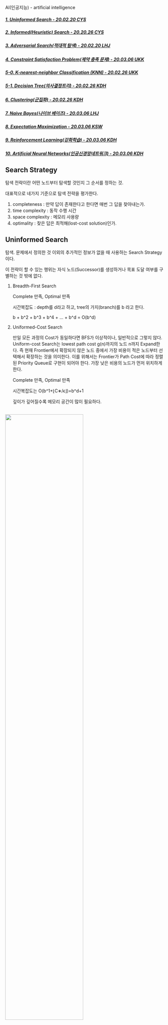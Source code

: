 AI(인공지능) - artificial intelligence

##### [1. Uninformed Search - 20.02.20 CYS](#Uninformed-Search)
##### [2. Informed(Heuristic) Search - 20.20.26 CYS](#Informed-Search)
##### [3. Adversarial Search(적대적 탐색) - 20.02.20 LHJ](#adversarial-search)
##### [4. Constraint Satisfaction Problem(제약 충족 문제) - 20.03.06 UKK](#Constraint-Satisfaction-Problem)
##### [5-0. K-nearest-neighbor Classification (KNN) - 20.02.26 UKK](#K-nearest-neighbor)
##### [5-1. Decision Tree(의사결정트리) - 20.02.26 KDH](#Decision-Tree)
##### [6. Clustering(군집화) - 20.02.26 KDH](#Clustering)
##### [7. Naive Bayes(나이브 베이즈) - 20.03.06 LHJ](#Naive-Bayes)
##### [8. Expectation Maximization - 20.03.06 KSW](#Expectation-Maximization)
##### [9. Reinforcement Learning(강화학습) - 20.03.06 KDH](#Reinforcement-Learning)
##### [10. Artificial Neural Networks(인공신경망네트워크) - 20.03.06 KDH](#Artificial-Neural-Networks)


## Search Strategy
탐색 전략이란 어떤 노드부터 탐색할 것인지 그 순서를 정하는 것.

대표적으로 네가지 기준으로 탐색 전략을 평가한다.

1. completeness : 만약 답이 존재한다고 한다면 매번 그 답을 찾아내는가.
2. time complexity : 동작 수행 시간
3. space complexity : 메모리 사용량
4. optimality : 찾은 답은 최적해(lost-cost solution)인가.


## Uninformed Search
탐색. 문제에서 정의한 것 이외의 추가적인 정보가 없을 때 사용하는 Search Strategy 이다.

이 전략이 할 수 있는 행위는 자식 노드(Successor)를 생성하거나 목표 도달 여부를 구별하는 것 밖에 없다.

1. Breadth-First Search

    Complete 만족, Optimal 만족

    시간복잡도 :
      depth를 d라고 하고, tree의 가지(branch)를 b 라고 한다.

      b + b^2 + b^3 + b^4 + ... + b^d = O(b^d)

2. Uniformed-Cost Search

    만일 모든 과정의 Cost가 동일하다면 BFS가 이상적이나, 일반적으로 그렇지 않다.
Uniform-cost Search는 lowest path cost g(n)까지의 노드 n까지 Expand한다. 
즉 현재 Frontier에서 확장되지 않은 노드 중에서 가장 비용이 적은 노드부터 선택해서 확장하는 것을 의미한다.
이를 위해서는 Frontier가 Path Cost에 따라 정렬된 Priority Queue로 구현이 되어야 한다.
가장 낮은 비용의 노드가 먼저 위치하게 한다.

    Complete 만족, Optimal 만족


    시간복잡도는 O(b^1+⌊C∗/ϵ⌋)=b^d+1
    
    깊이가 깊어질수록 메모리 공간이 많이 필요하다.


​    
​    <img src="./assets/UCS.png" width="70%" height="70%">

3. Depth-First Search

    Complete X, Optimal X
    현 트리구조의 최대깊이를 m이라고 노드의 개수는 오직 O(m)의 메모리만을 사용하면 된다.
    순환 고리가 없는 트리구조에서는 Complete를 만족한다.

    시간복잡도 : O(b^D)
    공간복잡도 : O(bD)

4. Depth-Limited Search

    무한한 State space에서의 Depth-first Search는 실패를 일으킬 수 있는데, 미리 설정해놓은 깊이 값인 l을 이용함으로써 이 실패를 줄일 수 있다. 즉, 깊이 l까지 도달하면 더 이상의 자식노드는 존재하지 않는다고 간주하는 알고리즘이다.
이 알고리즘의 Time-complexity는 O(bl)이 되며, Space-complexity는 O(bl)이 된다.

    
    <img src="./assets/DLS.png" width="70%" height="70%">

5. Iterative Deepening Depth-First Search

    Depth Limit Search에서 Limit을 점차적으로 늘려나가는 방식.
전체 상태공간의 지름을 알지 못할때 사용하면 좋다.
Time-complexity로는 O(bd)이다. 
    
    <img src="./assets/IDS.png" width="70%" height="70%">
    
    

#### Overall


   <img src="./assets/overall.png" width="70%" height="70%">

---

## Informed Search

Heuristic
  - 논리적으로 증명할 수 없으나(주먹구구식) 문제를 푸는데 도움이 될 수 있는 것.
  - 해결책을 보장하지는 않음
  - 하지만 확률적으로 성능이 높아짐.


Evaluate function(평가함수) f : 확장시킬 노드들을 각각의 근거를 통해 평가하여 순위를 매김


#### Best-first Search

- Depth-first Seatch를 최적화하는 탐색 알고리즘.
- 노드를 확장시킬 때, 평가함수 f의 값이 가장 작은 값을 선택한다.
- 대표적인 예로는 Dijkstra's algorithm, A* algorithm이 있다.

1. Greedy Best-First Search

    평가함수를 오직 Heuristic 함수로만 구성.<br>
    언제나 최적의 정답만을 주는 것은 아님.

- Complete: 유한한 공간의 graph에서 repeated-state checking이 있을때만 만족
- Time: O(b^D), 하지만 평균 속도는 월등히 높아질 수 있음.
- Space: 평균 공간은 월등히 낮아질 수 있음.
- Optimal: X


2. A* Search

    시작점과 목표점 사이의 최단거리를 찾아주는 알고리즘.<br>
    g(n) = 시작점으로부터의 비용<br>
    h(n) = 목적지까지의 예상(Heuristic) 비용<br>
    평가함수 f(n) = g(n) + h(n)


  1) 현재 노드를 closed list에 올려둔다.
  2) 현재 노드에서 가능한 노드를 opened List에 올려둔다.
  3) 값이 가장 낮은 노드로 확장한다.
  4) 노드로 항햔다.

<img src="./assets/aStar.png" width="70%" height="70%">


- Complete을 만족한다.
- 휴리스틱 함수 h(n)이 admissible하다면, Optimal을 만족한다.

    <small>※  A heuristic h(n) is admissible if for every node n,
h(n) ≤ h*(n), where h*(n) is the true cost to reach the goal
state from n.</small>



#### Local Search

1. Hill Climbing
- 현재 노드를 기준으로 이웃 노드들을 확인하여 조금이라도 더 좋은 노드로 이동하는 방식을 이용.
- 아주 적은 메모리를 이용한다. 현재노드만을 기록하기에 O(1)
- 아주 큰 상태 공간에서 그나마 합리적인 해를 찾아내는 이점.

    문제점 : Local Maximum에 빠질 수 있다.
    
    
    <br>

<img src="./assets/hillClimbing.png" width="70%" height="70%">


2. Simulated Annealing

    커다란 탐색공간에서 주어진 함수의 전역 최적점에 대한 훌륭한 근사치를 찾으려고 하는 전역최적화 문제에 대한 일반적인 확률적 휴리스틱 접근방식

시작 위치에서 공을 굴리면, 공은 Local Minima에 빠질 것이다. (가속도는 생각하지 말도록 하자) 하지만 우리가 원하는 것은 Global Minima에 공이 도달하는 것이다. 하지만 Hill Climbing Method에 의해서는, 공은 현재 위치보다 높은 곳으로는 이동하지 않기 때문에, 위 그림과 같은 상황이 발생한다.


이 때, 이 언덕 전체를 살짝 흔들어주면 어떻게 될까? 공이 Local Minima를 겨우 빠져 나갈 정도로 흔들어 준다면, 공은 Global Minima에 도달할 수 있을 것이다. 이렇게 흔들어 주는 것이 Simulated Annealing에 적용된 Heuristics이다.



<img src="./assets/simulatedAnnealing.gif" width="70%" height="70%">

참고 : https://sens.tistory.com/404


## Adversarial Search

### Adversarial Search(적대 탐색) 란?

- AI 프로그램(게임 프로그램)들은 탐색 알고리즘으로 **[Minimax algorithm](#1.-Minimax-algorithm(최대최소-방법)),** **[alpha-beta pruning](#2.-Alpha-Beta-Pruning(알파-베타-방법))** 등을 사용하는데, 이러한 알고리즘을 사용한 탐색을 적대 탐색이라고 한다.

- 적대 탐색에서는 두 명의 게임플레이어 중 한 명이 이기거나, 지거나 ,비길 때까지 번갈아 행동하는 것을 가정한다. 또, 사용가치가 서로 상반되기 때문에 한쪽이 점수를 얻으면, 한쪽은 잃게 된다. 이러한 특성이 적대적인 상황을 만든다.

- 게임이론 용어 :

  - Deterministic : 어떤 행동의 결과도 예측 가능하다. 즉, operation이 정확히 수행된다.
  
  - turn-taking : 두 플레이어의 행동이 번갈아서 일어난다. 즉, 동시에 작동하는 경우가 없다.
  
  - zero-sum game : 모든 이득의 총합이 항상 제로인 게임
  
  - perfect information : 현재 모든 게임 상태는 완전히 관찰 가능하다. 즉, optimal하게 선택 가능하다.

<br>

**적대 탐색 알고리즘 소개 전 해당 장에서 필요한 정보**

- 해당 장에서는 두 명의 플레이어를 MAX와 MIN으로 표현한다.

- [Tic-Tac-Toe(삼목게임)에 대한 게임 트리](#Game-Tree-for-Tic-Tac-Toe)를 예시로 사용한다.

- 게임트리의 대략적인 사이즈

  - b = branching factor(각 노드의 자식 노드 수)
  
  - d = search depth 라고 할 때, **O(b^d)**
  
  - 체스의 경우, b ~ 35 / d ~ 100 으로 엄청 큰 사이즈이기 때문에 이것을 다 탐색하기는 어렵다. 그래서 Game-playing은 **한정된 시간에 최적의 결정**을 내리는 것을 강조한다.
  
  -  주요 쟁점은 " 커다란 게임트리에서 어떻게 optimal move를 탐색할 것인가? " 이다. 이를 위해 적대 탐색 알고리즘이 사용된다.
  

<br>  

#### Game Tree for Tic Tac Toe

<br>

<img src="./assets/tic1.png" width="65%" height="65%">

### 적대 탐색 알고리즘 종류

#### 1. Minimax algorithm(최대최소 방법)

- 본인 차례에는 본인에게 제일 유리한 수, 상대방 차례에는 본인에게 제일 불리한 수가 선택하며, 다음 턴만이 아니라 그 이후까지 바라보며 탐색하는 과정이다.

- **MAX** 가 X 를 표시하고, **MIN** 은 0 를 표시하며, **MAX** 가 먼저 시작한다고 가정하자. 깊이 제한이 2 인 경우, 레벨 2 의 모든 노드가 생성될 때까지 너비우선 탐색을 수행한 다음, 이들 노드에 대하여 평가 함수를 적용한다. 상태 p에 대한 평가 함수 e(p) 가 다음과 같이 주어진다고 하자.

  ```
  if MAX가 이기는 상태 : e(p) = ∞
  
  if MIN이 이기는 상태 : e(p) = -∞
  
  if 결정이 나지 않은 상태 : e(p) = (MAX가 이길수 있는 경우의 수) - (MIN이 이길수 있는 경우의 수)
  ```

만약 상태가 다음과 같다면, 

<img src="./assets/minimax1.png" width="20%" height="20%">

e(p) = 6 - 4 = 2 가 될 것이다.

<br>

**START**

탐색의 첫번째 단계

<img src="./assets/minimax2.png" width="50%" height="50%">


위부터 e(p)의 값이 각 1, -2, -1이기 때문에 MAX는 e(p) = 1 을 선택하여 행동할 것이다.

<br>

<img src="./assets/minimax3.png" width="20%" height="20%">


MIN은 여기에 대해 위 그림과 같이 X의 왼편에 O를 표시했다고 하자.(MIN은 좋은 탐색 전략을 갖고 있지 않다고 볼 수 있다.)

그리고 다시 MAX가 탐색을 수행하고 아래와 같은 탐색트리가 만들어진다.

<br>

<img src="./assets/minimax4.png" width="70%" height="70%">


여기서 두 가지 최상의 선택이 가능하지만, 빨간표시의 행동을 선택했다고 하자. 그렇다면 MIN은 패배를 피하기 위해 아래와 같은 행동을 취할 것이다.

<br>

<img src="./assets/minimax5.png" width="20%" height="20%">


MAX는 탐색을 다시 수행하여 아래와 같은 트리를 생성한다. MAX는 이번에도 최상의 선택을 할 것이고, 이 선택이 MAX의 패배를 피할 수 있는 행동이라는 것을 알 수있다. 그리고 다음 차례에서 MIN은 패배했다는 것을 알 수있고 게임은 종료된다.

<br>

<img src="./assets/minimax6.png" width="70%" height="70%">


#### 2. Alpha-Beta Pruning(알파 베타 방법)

- 위에 설명한 Minimax algorithm의 경우 탐색트리 생성 과정과 상태 평가 과정이 완전히 분리되어 있다. 즉, 트리 생성이 완전히 끝난 후에야 상태 평가가 시작된다. 그래서 비효율적인 전략이라고 볼 수 있다.

- 이를 보완하기 위해 나온 방법이 Alpha-Beta Pruning으로 최종 결정에 영향이 없는 노드들은 가지치기를 해 시간을 줄이는 것이다.

<br>

**Example**

<img src="./assets/Alpha1.png" width="60%" height="60%">

<br>

위 그림을 예로 들어 설명해보자.

해당 그림은 노드 A와 A의 자식이 생성되고, B의 자식 노드 C까지 생성된 직후이다.

여기서 A의 평가값이 -1인데, 이 시점에서 시작 노드의 평가값은 -1 이상으로 제한된다.

왜냐하면 시작 노드는 MAX 차례이므로 최댓값을 탐색할 것이다. 근데 이미 A에서 평가값 -1을 받았으므로 그보다 작은 값을 선택할 수는 없다. 이 하한을 시작 노드의 **Alpha Value(알파값)** 라고 한다.

반대로 노드 B를 보면 노드 C의 평가값이 -1이기 때문에 노드 B의 평가값은 -1이하로 제한된다는 것을 확인할 수 있다. 왜냐하면 노드 B는 MIN 차례이므로 최솟값을 탐색할 것이다. 근데 노드 C에서 평가값 -1을 받았으므로 그보다 큰 값을 선택할 수 없다. 노드 B에 대한 이러한 상한을 **Beta Value(베타값)** 라고 한다.

즉,  

**MAX 노드의 알파값은 자식 노드의 평가값 중 현재까지 가장 큰 값이 된다.**

**MIN 노드의 베타값은 자식 노드의 평가값 중 현재까지 가장 작은 값이 된다.**



알파값보다 작거나 같은 베타값을 갖는 노드의 탐색을 중단하는 것을 **알파 절단(Alpha cut-off)** 라고 하고,

그 반대를 **베타 절단(Beta cut-off)** 라고 한다. 

그리고 이러한 과정을 수행해 가는 모든 과정을 일반적으로 **Alpha-Beta Pruning(알파 베타 방법)** 이라고 한다.

---

# Constraint-Satisfaction-Problem

### 정의
-   제약 조건을 만족하는 경우를 찾는 탐색 문제의 일종
-   엄밀한 정의
    - Variable : X = {x1, x2, … , xn}
	    - 제약조건이라 함은 각 객체의 상태가 특정 조건을 만족해야함을 의미
		- 각 객체를 variable로 놓고, 해당 variable에 value를 담아 state를 표현한다.
	- Domain : D = {d1, d2, … , dn}
	    - State(=value)의 정의역. 3색문제의 경우 {빨간색, 초록색, 파란색}이 domain이 됨
	- Constraint : C = {c1, c2, … , cn}
	    - 제약 조건을 나타냄.
		- C 집합 원소 Cj에 대해서는 <tj, rj>로 표현되며, tj는 Variable 집합에서의 k개 원소로 이뤄진 부분집합이고, rj는 tj내의 variable 원소들이 각각 가지는 k개의 state를 담고있는 tuple을 나타냄.
    - Evaluation : tj 내의 모든 variable 원소에 어떤 state를 assign 했을 때 그 state 상태가 rj내의 원소로 표현 되면 제약조건 만족, 그런 원소가 없다면 만족하지 않음

### 제약 충족 문제 예시
-   3색 문제
<image src="./assets/ukk/map.png">

-	V = {WA, NT, SA, Q, NSW, V, T}
-	D = {R,G,B}
-	C = {<(WA, NT), {(R,G), (R,B), (G,R), (G, B), (B, R), (B, G)}>, …………..} => 명시적(explict) 제약충족 표현, k = 2
- 	C = 인접한 두 나라의 색이 다름 => 암시적(implict) 제약 충족 표현
-   생활속의 CSP
    -   시간표 짜기
    -   버스 배차 스케줄링
    -   버스 노선 설계

### CSP 구현
- 백트래킹이 기본(dfs)
- 탐색 공간을 줄이지 않으면 |V| = n, |D| = m O(m^n) 시간 복잡도
- 최적화 관건
	- 다음 어떤 변수를 assign 할 것인가?
	- 어떤 순서로 value를 선택할 것인가?
	- 필연적 제약 조건 위배를 미리 알 수 없는가?
    - 문제 구조상의 이점을 채택할 수 없는가?
- local search도 가능

### CSP 백트래킹 최적화
#### 다음 어떤 변수를 assign 할 것인가?

###### Ordering: Minimum Remaining Values(MRV)

<image src="./assets/ukk/mrv.png">

Variable Ordering: Minimum remaining values (MRV): 다음 할당해야할 변수로 Minimum remaining values를 할당한다. MRV를 most constrained variable라고도 부르며 이 오더링을 "Fail-fast" ordering이라 한다.

#### 어떤 순서로 value를 선택할 것인가?

###### Ordering: Least Constraining Value(LCV)

<image src="./assets/ukk/lcv.png">

Value Ordering: Least Constraining Value: 변수를 택할때 제약 조건이 가장 적은 값을 선택한다. 예를 들어 나머지 변수 중에서 가장 작은 값을 규정하는 변수를 택하는 것. 이때 필터링을 다시 실행하는 등의 계산이 필요할 수 있다. LCV Ordering을 적용하지 않을 경우 도메인이 조금만 많아져도 계산에 무리가 있으나 적용할 경우 계산 가능 도메인 수의 한계가 급격히 올라간다.

#### 필연적 제약 위배 조건을 미리 알 수 없는가?

###### Forward Checking

<image src="./assets/ukk/forward checking.png">

Filtering을 사용하여 Backtracking Search보다 수고를 줄인다. 예를 들어 WA에 Red를 칠했다면 WA와 연결 된 NT, SA에서 Red 색을 지운다. Q에 Green을 칠했다면 NT, SA, NSW에서 Green을 지웠다. 이렇게 한다면 Backtracking Search보다는 수고가 훨씬 줄어들게 된다. 하지만 이것도 만족스럽지는 않다.

###### Arc Consistency

<image src="./assets/ukk/arc checking.png">

색칠된 모든 노드와 인접한 노드간의 일관성을 체크한다. 모순이 발생하는지 체크를 해보는 것이다. 포워드 체킹과 차이점이 뭔지 헷갈릴 수 있다. 포워드 체킹은 WA 노드에 Red를 칠하면 A와 인접한 노드에서 Red를 지운다. 이 지워진 노드를 Arc라고 하자. 그리고 Q에서 Green을 칠하면 NT, SA, NSW에서 Green이 지워지는데 지워진 노드 3개를 또 아크로 본다. 그럼 Arc는 4개가 되고 이 Arc간의 Consistency를 보는 것이다. 위 이미지에서는 NT와 SA Arc에서 모순이 일어났기에 WA, Q 중 하나는 다른 색으로 칠해져야 하고 이 다른색으로 칠하러 돌아 가는 것이 Backtracking이다.

#### 문제 구조상의 이점을 채택할 수 없는가?
###### Tree-Structure CSPs


<image src="./assets/ukk/tree_structure_csps2.png">

Theorem: 제약 그래프에 루프만 없다면 CSP는 

에 풀 수 있다.

###### Nearly Tree-Structured CSPs

<image src="./assets/ukk/nts2.jpg">
    
- Conditioning: 변수를 인스턴스화 하고 이웃 도메인을 prune 해버린다.
- Cut set conditioning: 나머지 제약 그래프가 트리가 되도록 변수 세트를 인스턴스와 한다.
- Cut set size c는 small c에 대해 매우 빠른 런타임

### CSP local search

#### Iterative Algorithms for CSPs

- Local search methods는 일반적으로 "complete" states에서 작동합니다. i.e., 모든 variable이 어떤 상태로 모두 결정되어 있는 상태
- To apply to CSPs:
    -   불만족스러운 constraints로 과제를 수행한다.
    -   Operators가 variable values를 재할당 한다.

<image src="./assets/ukk/local_search_csp.png">

- Algorithm: While not solved
    -   Variable selection: conflicted variable를 랜덤하게 선택한다.
    -   Value selection: min-conflicts heuristic:
    -   가장 적은 constraints를 위반하는 value를 선택한다.
    -   i.e., h(x) = 위반 된 제약 조건의 총개수	

---
# K-nearest-neighbor

### instance-based learning의 한 종류
-   어떤 instance의 class가 뭔지 묻는 query가 주어지면, 메모리상에 있는 instance들 그 자체들을 이용하여 classification 하게 됨
-   미리 learning 을 통한 hypotheses를 결정해놓는 것이 아닌, training data set 자체가 hypotheses임
-   training data set 모두를 메모리 상에 올려야함 (그래서 instance-based)
-   알고리즘 마다 다르겠지만, 최악의 경우 모든 instance들을 탐색해야함
### lazy learning의 한 종류
-   미리 학습해놓는 것이 아닌, query가 주어질 때마다 학습을 해야함

### KNN 알고리즘 (뒤지게 간단)
-   어떤 instance 가 어디 class인지 물어보는 query가 주어지면, 해당 instance의 최근접 k개의 instance들을 찾음
-   찾은 instance 들의 label을 확인함
-   가장 많이 나오는 쪽으로 classification
-   적절한 k를 찾는 것이 쉽지 않은 일

<img src="./assets/knn_1.png">
<img src="./assets/knn_2.png">

---

### Decision Tree

의사결정트리

**데이터를 분석하여 이들 사이에 존재하는 패턴을 예측 한 규칙의 조합으로 나타냄**

- 강력하고 유명한 classification, prediction 방법





**종류**

* binary decision tree
  <img src="./assets/decision_tree2.png" width="70%" height="70%">

* N-way decision tree

  <img src="./assets/decision_tree.png" width="70%" height="70%">



**Good & Poor 기준**

<img src="./assets/decision_good.png" width="70%" height="70%">

분류가 잘 된것을 측정하는 기준으로 **순도(purity)**를 측정

만약 group에 하나의 class만 존재하면 순도가 높고 복수의 class가 존재하면 순도가 낮다.



**impurity(diversity) 측정**

* **information Gain** - Entropy
* **Gini**
* information gain ratio (information gain / entropy)
* chi-square test based



**information gain**

- Entropy 
  <img src="./assets/entropy.png" width="70%" height="70%">
- information gain  : original data set S , split subset S1 사이의 impurity관계를 비교

<img src="./assets/information_gain.png" width="70%" height="70%">

예시

<img src="./assets/entropy_example.png" width="100%" height="100%">



이렇게 비교를 하여 **information gain이 가장 큰 값이 순도가 가장 높은 것**(impurity가 낮음)

<img src="./assets/entropy_result.png">



이를 반복적으로 작업하면 decision tree를 만들 수 있음

<img src="./assets/information_gain_result.png">





**gini**

확률의 제곱의 합으로  순도 계산

<img src="./assets/gini.png">

예시

<img src="./assets/gini_example.png">

gini도 gain값을 얻는다. 이때에 subset의 gini값에서 original set의 gini값을 빼준다.

여기서는 **gain의 값이 작을 수록 순도가 높음**

<img src="./assets/gini_gain.png">



#### decision tree의 장단점

**장점**

* 트리구조이므로 쉽게 이해 가능
* 데이터에 대해서 사전에 인지할 필요(prior assumption)가 없음
* 의사결정시에 사용되는 일반상식에 맞추기 쉽다
* 다양한 카테고리로 분류할 수 있다.
* 분류와 관련이 없는 속성도 분류가능
* 계산 비용이 작음
* outlier에 민감하지 않음.

**단점**

* 특정 변수에 의해 수직/수평적으로 구분되지 못할 때 분류율이 떨어짐. 이 경우 분류를 위해서 트리를 복잡하게 만들어야하는 문제 발생 - **한개의 변수만으로 구분하기에 발생**
* greedy방식이므로 최적해를 보장하지 못함.
* 경계점 부근에서 예측 오류가 클 가능성이 있음.
* 기존의 training set에 의해서만 결정이 되므로 새로운 set에 대해서 불안정할 가능성이 있음.
* 복수의 속성의 set을 분류하는 것을 생성하기가 복잡함.

---
### Clustering



clustering(군집화) - 비슷한 개체끼리 하나의 그룹으로 묶는 것

* 군집 간 분산 최대화
* 군집 내 분산 최소화



**clustering**은 **비지도학습(unsupervised learning)**이다. - label이 없음

**classification**은 **지도학습(supervised learning)**이다. - label이 있음.



### Flat algorithm - 유사한 것 끼리 묶는 것

### k-means

* 군집은 하나의 중심(centroid)를 가진다.
* 각 개체는 가장 가까운 중심에 할당이 되며 같은 중심에 할당된 것끼리 하나의 군집을 이룸.
* 사용자가 k개의 군집 수를 사전에 정의해야함.
* EM알고리즘에 기반한다.



**알고리즘**

1. 특정 갯수의 군집의 중심을 랜덤으로 선정한다.
2. 각각의 중심에 개체들을 할당한다. (Expectation)
3. 할당 후 중심을 다시 재조정한다. (Maximization)
4. 2-3번 과정을 반복한다.
5. 중심이 수렴이되면 종료한다.



**장점**

* 복잡도가 O(n)
* 수행속도가 빠르다



**단점**

* 초기값의 위치에 따라서 원하는 결과가 나오지 않을 수도 있습니다.

  <img src="./assets/k_means1.png" width="70%" height="70%">

* 군집의 크기가 다른 경우 정상 작동이 안될 수 있음.
  <img src="./assets/k-means2.png" width="70%" height="70%">

* 군집의 밀도가 다른 경우 정상 작동이 안될 수 있음.
  <img src="./assets/k-means3.png" width="70%" height="70%">

* 특이한 케이스의 경우 군집화가 잘 안됨.
  <img src="./assets/k-means4.png" width="70%" height="70%">

* outlier에 민감하다.

<br>

**사용하는 경우**
* pixel segmentation에 드물게 사용된다.


### Mean Shift

* 탐색 반경을 정한다. (scale, bandwidth)
* 군집의 갯수를 정의할 필요가 없다.



**알고리즘**

1. search window를 선택한다.
2. window 내의 데이터의 mean을 계산한다
3. mean의 위치로 window의 중앙을 옮긴다.
4. 수렴될 때까지 2-3과정을 반복한다.



<img src="./assets/mean_shift.png">



**cluster에 이용되는 방법**

1. kernel(원, 사각형, gaussian 등등)과 bandwidth(variance of Gaussian 등)을 선택한다.
2. 각각의 point에 대하여
   * window의 중앙을 각각의 점에 위치함.
   * window 내의 데이터의 mean을 계산한다.
   * mean의 위치로 window의 중앙을 위치시킨다.
   * 수렴될 때까지 2-3의 과정을 반복한다.
3. 가까운 위치로 모인 점들에 대해서 같은 cluster라고 할당한다.

<img src="./assets/mean_shift_cluster.png">



**장점**

* segmentation에 적합하다.
* cluster의 갯수가 유동적이다
* outlier에 민감하지 않다

**단점**

* kernel shape/size를 잘 선택해야한다.
* 고차원 특징에는 적합하지 않다.



**사용하는 경우**

* over-segmentation
* multiple segementation
* tracking, clustering, filtering application


### Hierarchical algorithm - 군집화한 것을 다시 군집화 함

##### top-down

* clustering을 recursive하게 한다.
* 효율이 떨어진다.



##### bottom-up

* 하나씩 비슷하게 묶어가며 최후에 하나로 묶일 때까지 함.



**Hierarchical Agglomerative Clustering**

1. N개의 벡터가 있으면 서로의 similarity를 비교하여 가장 높은 similarity를 합친다.
2. 두개짜리 cluster가 생기고 이를 하나로 보고 또 similarity 비교
3. 위의 과정 반복하면서 하나로 합쳐질 때 까지 진행



**similarity 비교 옵션**

1. Single-link clustering
   * 가장 가까운 개체와 결합
   * 큰 것이 계속해서 커지는 현상이 생김
   * 편향적인 트리 생성 가능
2. Complete-link clustering
   * 가장 먼쪽에 있는 개체와 결합
   * 일정 수준이상으로 커진 클러스터를 막아줌.
3. average-link clustering
   * 평균 거리에 있는 것에 결합

<img src="./assets/link.png">

**예시**

거리표

<img src="./assets/distance.png">

single-link

<img src="./assets/single_link.png">

complete-link

<img src="./assets/complete_link.png">





**single - complete 비교**

* 정보검색 측면에서는 complete가 더 적절하다.
* 성능대비 비용적인 측명은 single이 더 좋다.





reference



 [https://ratsgo.github.io/machine%20learning/2017/04/19/KC/](https://ratsgo.github.io/machine learning/2017/04/19/KC/) 

 https://bcho.tistory.com/1204 

 https://en.wikipedia.org/wiki/Single-linkage_clustering 

-----------

## Naive Bayes

### 1. Bayes' theorem, Bayes' rule (베이즈 정리) 

:  두 확률 변수의 **사전 확률**과 **사후 확률** 사이의 관계를 나타내는 정리

즉, 이전의 경험과 현재의 증거(**사전 확률**)를 토대로 어떤 사건의 확률(**사후 확률**)을 추론하는 과정을 보여준다.

<br>

**Bayes' Rule**

<img src="./assets/bayes1.png" width="60%" height="60%">

<br>

**증명**

<img src="./assets/bayes2.png" width="60%" height="60%">


**P(A), P(B)** : 사전 확률

**P(A | B)** : 사건 B가 주어졌을 때, A의 조건부 확률(likelihood)

**P(B | A)** : 사건 A라는 증거에 대한 사후 확률(posterior probability)

<br>

예시) 

어떤 병을 검사하는 검사기의 정확도가 90%이고, 전세계 1%의 사람이 병에 걸렸다고 할 때,

이 때, 검사 결과가 양성인 사람이 병 앓고 있을 확률은??

(검사의 정확도란 병을 앓고 있을 때의 양성 확률이다. P(D) : 병에 걸릴 확률, P(T) : 검사 양성일 확률)

<img src="./assets/bayes3.png" width="100%" height="100%">
<br>
<img src="./assets/bayes4.png" width="100%" height="100%">
<br>

### 2. Naive Bayes Model

* Bayes Rule에 기반한 분류기(classifier) 혹은 학습 방법을 말한다. 

* Naive라는 형용사가 붙은 이유는 분류를 쉽고 빠르게 하기 위해 특징들이 "확률적으로 독립"이라는 가정이 들어갔기 때문이고, 그래서 "Simple Bayes" or "Idiot Bayes"라고도 불린다.
* 확률적으로 독립이라는 가정에 위반될 경우 에러가 발생할 수 있기에 주의가 필요하다.
* 주로 문서 분류, 질병 진단, 스패 메일 분류 등에서 많이 사용된다.

<br>

**독립**

<br>

<img src="./assets/independence1.png" width="50%" height="50%">

**조건부 독립**

<br>

<img src="./assets/independence3.png" width="50%" height="50%">
<img src="./assets/independence2.png" width="50%" height="50%">

<br>

**Naive Bayes General Case**

<br>

<img src="./assets/independence5.png" width="60%" height="60%">
<img src="./assets/independence6.png" width="80%" height="80%">
<img src="./assets/independence7.png" width="80%" height="80%">

<br>

예시)

<img src="./assets/independence8.png" width="80%" height="80%">



**여기에서 날씨가 좋고 / 바람이 많이 불지 않고 / 기압은 높고 / 온도가 낮다면 오늘 비가 올까? 안올까??**

<br>

sol)

<img src="./assets/independence9.png" width="70%" height="70%">

<img src="./assets/independence10.png" width="70%" height="70%">

<img src="./assets/independence11.png" width="70%" height="70%">

**Naive Bayes의 장점**

* 그룹이 여러개 있는 분류에서 특히 쉽고 빠르게 예측이 가능하다.

* 독립이라는 가정이 유효할 때, 다른 방식에 비해 훨씬 결과가 좋고, 학습 데이터도 적게 필요하다.

* 수치형 데이터보다 범주형 데이터에 특히 효과적이다.

  수치형 : 관측값이 수치로 측정되는 자료 (키, 몸무게)

  범주형 : 관측결과가 범주 또는 항목의 형태로 나타나는 자료 (성별[남,여], 혈액형[A, B, O,  AB])
  
<br>

**Navie Bayes의 단점**

* 독립이라는 가정이 성립하지 않거나, 약한 경우 에러가 발생할 수 있다.
* 실 적용에서는 완전 독립인 상황이 많지 않아, 사용에 어려움이 있다.


-------------------------------------

### Expectation Maximization

<br>

**기본 개념 : Hidden variable(결측값)을 무시 하지 않고 Training data로 사용하기 위한 알고리즘**

<br>

**Introduction to EM**

\- 통계학의 거장 Rubin의 역작 중 하나이다. 

\- 보통의 데이터에는 결측값( *, 혹은 NA로 표시되는 것들)이 많이 존재한다.

\- 결측값이 있을시 무시하기도 하지만, imputation을 통해 채워넣기도 한다. 대표적인 imputation방법으로, 평균이나 중앙값으로 결측값을 대체하는 경우가 많다.

\- **EM algorithm은 결측값을 무시하지 않고, 단순히 평균이나 중앙값으로 결측치를 대체하지 않으면서, 통계적 추론을 하는 기법으로 가능도에 기반을 둔다.** 

\- EM algorithm은 결측값이 있을 때의 최대가능도추정량(MLE)을 추정하기 위해 제안된 방법이다. 결측값 그 자체를 채울수도 있다.

\- 결측값을 채우는 것뿐만 아니라 다양한 목적으로 활발하게 사용되는 도구이기도 하다. ex) 가우시안 혼합 모형, latent variable기반 모델 등

-**항상 Optimal한 결과를 가져오는 것은 아니다. (Local search)**

**\- E : Expectation과 M : Maximization, 두 단계로 구성이 된다.** 

\- EM알고리즘을 이해하기 위해서는 가능도(likelihood, 수리통계학2)에 대한 지식이 필요하다. 

<br>

Hidden Variable을 어떻게 training data로 사용할 것인가?

<img src="./assets/MissingData.png">

1. 사용하지 않는다.

   <img src="./assets/DataIgnore.png">

2. Fill in with Best Value

   <img src="./assets/FillwithBestValue.png">

3. **확률 분포를 적용시켜서 사용 (EM 알고리즘)**

   초기에는 확률값을 랜덤하게 설정(Random initialize를 여러번 해봐서 최상의 optimal을 찾아야한다.)

<img src="./assets/distributionValue.png">

아래와 같이 E-step(Expectation)과 M-step(Maximum likelihood)을 반복해가면서 일정한 값에 수렴하도록 계산

<img src="./assets/distributionValue2.png">

<img src="./assets/distributionValue3.png">

**M-step을 통해 증가하는 likelihood**

<img src="./assets/likelihood.png">

---
### Reinforcement Learning



**기계학습** : 인공지능의 한 방법론으로서 다량의 데이터를 컴퓨터가 학습하는 알고리즘과 기술을 개발하는 분야

* 표현(representation) : 학습을 위해 주어진 데이터에 대한 표현
* 일반화(generalization) : 아직 주어지지 않은 데이터에 대한 처리



**기계학습 분류**

* **지도 학습(Supervised Learning)**
  목표값(label)이 제시된 데이터로 학습을 진행
* **비지도 학습(Unsupervised Learning)**
  목표값(label)이 제시되지 않은 데이터로 학습을 진행 (특성 추출)
* **강화 학습(Reinforcement Learning)**
  어떤 환경 안에서 정의된 에이전트가 현재의 상태(state)를 인식하여, 선택 가능한 행동들 중 보상(reward)을 최대화하는 행동 혹은 행동 순서를 선택하는 방법

<img src="./assets/MR.png">



**강화학습**

* 에이전트(agent) : 상태를 관찰, 행동을 석택, 목표지향
* 환경(environment) : 에이전트를 제외한 나머지
* 상태(state) : 현재 상황을 나타내는 정보
* 행동(action) : 현재 상황에서 에이전트가 하는 것
* 보상(reward) : 행동의 좋고 나쁨을 알려주는 정보



**특징**

* 반복적인 시도를 통해 **시행착오**를 겪으며 environment로부터 최대의 reward를 찾고 목표에 도달한다.
* **Delayed reward** - 시행착오 중 선택한 action이 가장 적합한 선택인지 알 수 없다.(최대의 reward인지 알 수 없다는 것)
* 강화학습에서는 당장의 보상값이 조금은 적더라도, 나중에 얻을 값을 포함한 보상값의 총 합이 최대화되도록 Action을 선택해야 한다.



**Exploration(탐험)-Exploitation(이용) dilemma**

* 더 높은 보상을 받기 위해서 주어진 state에서 최적의 선택을 이용(exploit)해야함.
* 각 action들의 미래지향적 가치를 알기 위해서는 사전 탐험(explore)이 필요
* 탐험(explore)을 위해서는 지금 당장 최적은 선택(exploit)을 포기할 수 있어야함



#### Q-Learning

* 강화 학습 가운데 가장 널리 사용되는 알고리즘

* 선택가능한 action중 임의로 선택하고 environment로 부터 reward를 받음(시행착오)

* 학습 시점에는 action에 대한 평가가 완료되지 않았으므로, 해당 시점에서 최적으로 평가된 action이 실제로는 최적의 action이 아닐 수 있음.

* **Q(s,a)는 estimated utility function**으로 state s 에서 action a를 선택하는 것이 유리한 정도를 나타냄. 이는 a를 선택하여 나타나는 **즉각 reward**와 선택 후 상태변화 s'에서 얻을 수 있는 **잠재적 reward** 중 최대값의 합으로 정의

  <img src="./assets/Q-Learning.png">

  

**알고리즘**

1. 각 state-action pair(s,a)에 대해서 Q(s,a)값을 0으로 초기화
2. 현재 state s에서 선택 가능한 임의의 action a 선택 후 실행
3. 외부환경으로 부터 immediate reward를 받음
4. 새로운 state s'을 감지
5. Q(s,a)값을 수식(위에 제시)으로 갱신
6. s=s'
7. 2-6과정을 Q(s,a)가 수렴할 때까지 반복



예시)

**초기상태**

<img src="./assets/q-initial.png">



**학습완료**

<img src="./assets/q-final.png">

---
### Artificial Neural Networks

ANN : 인공신경망 네트워크



**인공지능 분야를 대표하는 두가지 고전적 접근방법**

1. Connectionism : 지식을 network상에 분산된 형태로 표현 
   (ex - ANN)
2. Symbolism : 지식을 symbol과 그들간의 relation 또는 Logic으로 표현 
   (ex - Logical inference in Ontology)

<img src="./assets/ann1.png">

**Perceptron(퍼셉트론)**

* ANN을 구성하는 단위
* 복수개의 input을 입력 받은 뒤 처리를 거친 후 하나의 Output을 반환
* 입력신호 : pi와 가중치 : wi의 곱을 모두 합친 값이 임계치(세타)를 넘으면 흥분

<img src="./assets/ann2.png">

* Activation function : 뉴런에서 출력값을 결정하는 함수
  <img src="./assets/ann3.png">

**Perceptron 학습**

* 지도학습(실수입력)
* 전체 출력뉴런들에 대하여 계산된 출력값과 목표값과의 차이를 최소화 
  (차이를 줄이는 방향으로 가중치를 변경)
  -> Widrow-Hoff rule(delta rule)



**Widrow-Hoff rule(delta rule)**

1. 가중치(Wi(0))와 임계치(세타)를 임의의 작은 값으로 초기화
   <img src="./assets/whr1.png" heigth=50% width=50%>
2. 새로운 입력패턴(X0,X1,...)과 목표출력 패턴(d(t))을 제시
   <img src = "./assets/whr2.png" width=70% height=80%>
3. Activation function(hard limiter) fn을 사용하여 실제 출력값(y(t))를 계산
   <img src="./assets/whr3.png" width = 70%>
4. 목표값 d(t)와 출력값 y(t)를 이용한 가중치 갱신
   <img src="./assets/whr4.png">



**퍼셉트론의 한계**

* 선형적으로 데이터를 구분하기 때문에 복잡한 구분의 경우 구분 불가
  (ex - AND,OR 구분 가능 / XOR 구분불가)
  <img src="./assets/ann4.png">



* 이러한 문제를 해결하기 위해서 단층 퍼셉트론이 아닌 다층 퍼셉트론을 구성
  (Backpropagation Neural Network)

  **비선형적인 문제들 해결 가능**

  <img src ="./assets/ann5.png">q



**Backpropagation Neural Network**

* input later와 output layer 사이에 하나 이상의 hidden layer을 가지는 단방향 신경회로망
  <img src="./assets/bnn1.png">
* 단층 퍼셉트론의 선형분리 문제점을 해결
* 일반적인 continuous function approximation 문제 해결을 위해 널리 사용
  (미분가능한 함수들을 추측할 수 있음)
* 학습 - 원하는 목표값과 실제 출력값 사이의 오차제곱합으로 정의된 error function의 값을 최소화하는 방식으로 학습(Error backpropagation Algorithm)
* 지도학습



**Error backpropagation Algorithm**

* hidden layer의 학습을 위해 output layer에서 발생한 오류를 이용하여 hidden layer 가중치 재계산
* 이 값을 다시 input layer으로 역전파(backpropagation)시켜 가중치를 재계산
* output layer의 오류를 **Gradient Descent Method** 기법으로 최소화함
  **경사하강법** : 함수의 기울기를 구하여 기울기가 낮은 쪽으로 계속 이동시켜서 극값에 이를 때까지 반복시키는 것
* 생물학적 현상과는 일치하지 않음
* **보편적으로 많이 사용되는 인공신경망 학습 방법**

<img src="./assets/bnn2.png">



**Hopfield Memory**

* 자신을 제외한 모든 뉴런과 양방향으로 상호 연결된 형태의 ANN
* 지도학습(이진입력)
* activation함수로 hard limiter 사용
* 기본 모델은 bipolar 값 (+1,-1)을 사용
* 연상기억 또는 최적화 문제를 푸는데 주로 사용
* 다른 종류의 ANN model과 달리 점진적으로 학습을 하지 않고, 초기 학습패턴의 외적합을 사용하여 연결가중치를 만듦
* 하나의 뉴런층을 사용하므로 입력벡터와 출력벡터의 차원이 동일
* 주로 연상기억문제, 최적화 문제에 사용된다.
* 가장 큰 문제는 수렴결과가 최적인지 보장이 안된다.(잘못된 기억을 연상할 수 있음.)

<img src="./assets/hm.png">



**Self Organizing Map(SOM)**

* 인접한 출력뉴런들은 비슷한 기능을 수행할 것이라는 예측

* 입력벡터와 가까운 출력뉴런 뿐만 아니라 위상적으로 이웃한 뉴런들도 함께 학습

* 주로 clustering, classification,최적화 문제에 사용된다.

  <img src="./assets/som.png">

* 이웃 반경을 점차 감소시키면서 학습과정을 반복 (가까울 수록 가중치를 준다는 것)
  <img src="./assets/som2.png">







**reference**

http://ecee.colorado.edu/~ecen4831/lectures/NNet3.html

https://commons.wikimedia.org/wiki/File:Perceptron_XOR.jpg












